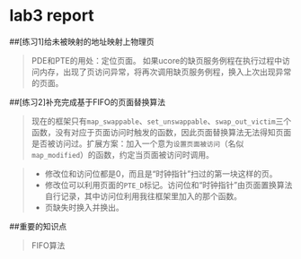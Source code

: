 # lab3 report

##[练习1]给未被映射的地址映射上物理页
> PDE和PTE的用处：定位页面。
> 如果ucore的缺页服务例程在执行过程中访问内存，出现了页访问异常，将再次调用缺页服务例程，换入上次出现异常的页面。

##[练习2]补充完成基于FIFO的页面替换算法
> 现在的框架只有`map_swappable`、`set_unswappable`、`swap_out_victim`三个函数，没有对应于页面访问时触发的函数，因此页面替换算法无法得知页面是否被访问过。扩展方案：加入一个意为`设置页面被访问`（名似`map_modified`）的函数，约定当页面被访问时调用。

> - 修改位和访问位都是0，而且是“时钟指针”扫过的第一块这样的页。
> - 修改位可以利用页面的`PTE_D`标记。访问位和“时钟指针”由页面置换算法自行记录，其中访问位利用我往框架里加入的那个函数。
> - 页缺失时换入并换出。

##重要的知识点
> FIFO算法